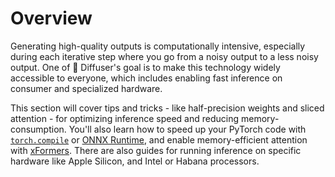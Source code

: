 <!--Copyright 2023 The HuggingFace Team. All rights reserved.

Licensed under the Apache License, Version 2.0 (the "License"); you may not use this file except in compliance with
the License. You may obtain a copy of the License at

http://www.apache.org/licenses/LICENSE-2.0

Unless required by applicable law or agreed to in writing, software distributed under the License is distributed on
an "AS IS" BASIS, WITHOUT WARRANTIES OR CONDITIONS OF ANY KIND, either express or implied. See the License for the
specific language governing permissions and limitations under the License.
-->

# Overview

Generating high-quality outputs is computationally intensive, especially during each iterative step where you go from a noisy output to a less noisy output. One of 🤗 Diffuser's goal is to make this technology widely accessible to everyone, which includes enabling fast inference on consumer and specialized hardware.

This section will cover tips and tricks - like half-precision weights and sliced attention - for optimizing inference speed and reducing memory-consumption. You'll also learn how to speed up your PyTorch code with [`torch.compile`](https://pytorch.org/tutorials/intermediate/torch_compile_tutorial.html) or [ONNX Runtime](https://onnxruntime.ai/docs/), and enable memory-efficient attention with [xFormers](https://facebookresearch.github.io/xformers/). There are also guides for running inference on specific hardware like Apple Silicon, and Intel or Habana processors.